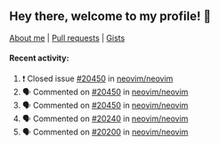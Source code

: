 ## Hey there, welcome to my profile! 👋

[About me](https://seandewar.github.io/)
 | [Pull requests](https://github.com/search?p=1&q=author%3Aseandewar+is%3Apr)
 | [Gists](https://gist.github.com/seandewar)

#### Recent activity:

<!--START_SECTION:activity-->
1. ❗️ Closed issue [#20450](https://github.com/neovim/neovim/issues/20450) in [neovim/neovim](https://github.com/neovim/neovim)
2. 🗣 Commented on [#20450](https://github.com/neovim/neovim/issues/20450) in [neovim/neovim](https://github.com/neovim/neovim)
3. 🗣 Commented on [#20450](https://github.com/neovim/neovim/issues/20450) in [neovim/neovim](https://github.com/neovim/neovim)
4. 🗣 Commented on [#20240](https://github.com/neovim/neovim/issues/20240) in [neovim/neovim](https://github.com/neovim/neovim)
5. 🗣 Commented on [#20200](https://github.com/neovim/neovim/issues/20200) in [neovim/neovim](https://github.com/neovim/neovim)
<!--END_SECTION:activity-->
